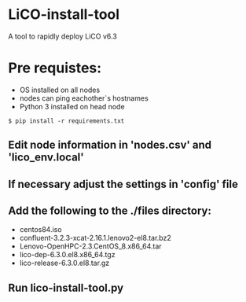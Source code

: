 # LiCO-install-tool
A tool to rapidly deploy LiCO v6.3

# Pre requistes:
- OS installed on all nodes
- nodes can ping eachother`s hostnames
- Python 3 installed on head node

`$ pip install -r requirements.txt`

## Edit node information in 'nodes.csv' and 'lico_env.local'
## If necessary adjust the settings in 'config' file

## Add the following to the ./files directory:

- centos84.iso
- confluent-3.2.3-xcat-2.16.1.lenovo2-el8.tar.bz2
- Lenovo-OpenHPC-2.3.CentOS_8.x86_64.tar
- lico-dep-6.3.0.el8.x86_64.tgz
- lico-release-6.3.0.el8.tar.gz

## Run lico-install-tool.py

